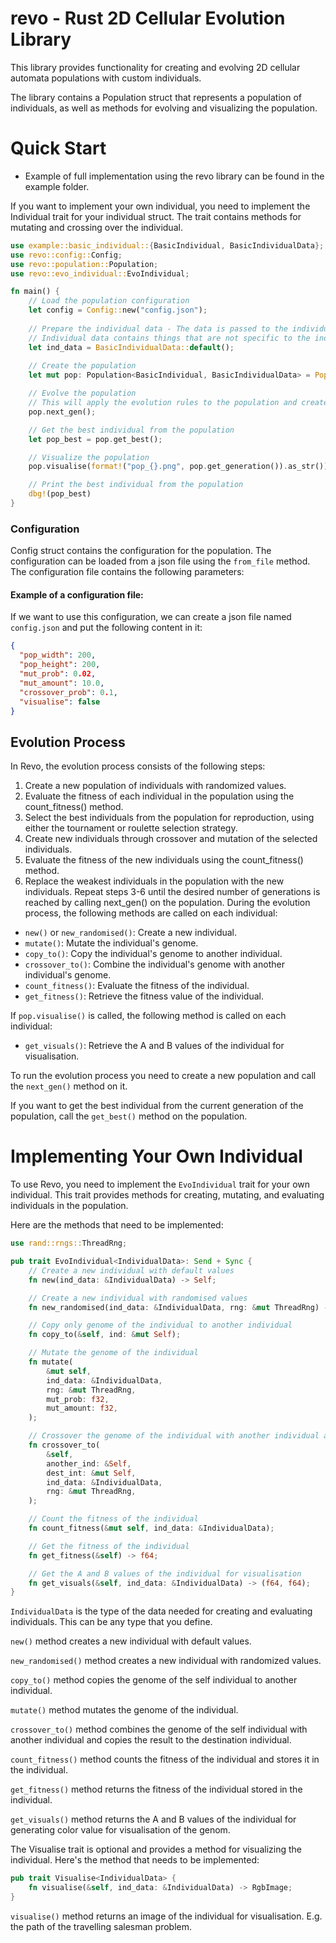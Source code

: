 # revo - Rust 2D Cellular Evolution Library

This library provides functionality for creating and evolving 2D cellular automata populations with custom individuals.

The library contains a Population struct that represents a population of individuals, as well as methods for evolving
and visualizing the population.

# Quick Start

- Example of full implementation using the revo library can be found in the example folder.

If you want to implement your own individual, you need to implement the Individual trait for your individual struct. The
trait contains methods for mutating and crossing over the individual.

```rust
use example::basic_individual::{BasicIndividual, BasicIndividualData};
use revo::config::Config;
use revo::population::Population;
use revo::evo_individual::EvoIndividual;

fn main() {
    // Load the population configuration
    let config = Config::new("config.json");
    
    // Prepare the individual data - The data is passed to the individual when it is created
    // Individual data contains things that are not specific to the individual, but are needed for the evolution
    let ind_data = BasicIndividualData::default();
    
    // Create the population
    let mut pop: Population<BasicIndividual, BasicIndividualData> = Population::new(&config, ind_data);

    // Evolve the population 
    // This will apply the evolution rules to the population and create a new generation
    pop.next_gen();

    // Get the best individual from the population
    let pop_best = pop.get_best();

    // Visualize the population
    pop.visualise(format!("pop_{}.png", pop.get_generation()).as_str());

    // Print the best individual from the population
    dbg!(pop_best)
}
```

### Configuration

Config struct contains the configuration for the population. The configuration can be loaded from a json file
using the `from_file` method. The configuration file contains the following parameters:

#### Example of a configuration file:

If we want to use this configuration, we can create a json file named `config.json` and put the following content in it:
```json
{
  "pop_width": 200,
  "pop_height": 200,
  "mut_prob": 0.02,
  "mut_amount": 10.0,
  "crossover_prob": 0.1,
  "visualise": false
}
```


## Evolution Process
In Revo, the evolution process consists of the following steps:

1. Create a new population of individuals with randomized values.
2. Evaluate the fitness of each individual in the population using the count_fitness() method.
3. Select the best individuals from the population for reproduction, using either the tournament or roulette selection strategy.
4. Create new individuals through crossover and mutation of the selected individuals.
5. Evaluate the fitness of the new individuals using the count_fitness() method.
6. Replace the weakest individuals in the population with the new individuals.
   Repeat steps 3-6 until the desired number of generations is reached by calling next_gen() on the population.
   During the evolution process, the following methods are called on each individual:

- `new()` or `new_randomised()`: Create a new individual.
- `mutate()`: Mutate the individual's genome.
- `copy_to()`: Copy the individual's genome to another individual.
- `crossover_to()`: Combine the individual's genome with another individual's genome.
- `count_fitness()`: Evaluate the fitness of the individual.
- `get_fitness()`: Retrieve the fitness value of the individual.

If `pop.visualise()` is called, the following method is called on each individual:
- `get_visuals()`: Retrieve the A and B values of the individual for visualisation.

To run the evolution process you need to create a new population and call the `next_gen()` method on it.

If you want to get the best individual from the current generation of the population, call the `get_best()` method on the population.




# Implementing Your Own Individual

To use Revo, you need to implement the `EvoIndividual` trait for your own individual. This trait provides methods for creating, mutating, and evaluating individuals in the population.

Here are the methods that need to be implemented:

```rust
use rand::rngs::ThreadRng;

pub trait EvoIndividual<IndividualData>: Send + Sync {
    // Create a new individual with default values
    fn new(ind_data: &IndividualData) -> Self;

    // Create a new individual with randomised values
    fn new_randomised(ind_data: &IndividualData, rng: &mut ThreadRng) -> Self;

    // Copy only genome of the individual to another individual
    fn copy_to(&self, ind: &mut Self);

    // Mutate the genome of the individual
    fn mutate(
        &mut self,
        ind_data: &IndividualData,
        rng: &mut ThreadRng,
        mut_prob: f32,
        mut_amount: f32,
    );

    // Crossover the genome of the individual with another individual and store the result in dest_int
    fn crossover_to(
        &self,
        another_ind: &Self,
        dest_int: &mut Self,
        ind_data: &IndividualData,
        rng: &mut ThreadRng,
    );

    // Count the fitness of the individual
    fn count_fitness(&mut self, ind_data: &IndividualData);

    // Get the fitness of the individual
    fn get_fitness(&self) -> f64;

    // Get the A and B values of the individual for visualisation
    fn get_visuals(&self, ind_data: &IndividualData) -> (f64, f64);
}
```

`IndividualData` is the type of the data needed for creating and evaluating individuals. This can be any type that you define.

`new()` method creates a new individual with default values.

`new_randomised()` method creates a new individual with randomized values.

`copy_to()` method copies the genome of the self individual to another individual.

`mutate()` method mutates the genome of the individual.

`crossover_to()` method combines the genome of the self individual with another individual and copies the result to the destination individual.

`count_fitness()` method counts the fitness of the individual and stores it in the individual.

`get_fitness()` method returns the fitness of the individual stored in the individual.

`get_visuals()` method returns the A and B values of the individual for generating color value for visualisation of the genom.

The Visualise trait is optional and provides a method for visualizing the individual. Here's the method that needs to be implemented:

```rust
pub trait Visualise<IndividualData> {
    fn visualise(&self, ind_data: &IndividualData) -> RgbImage;
}
```

`visualise()` method returns an image of the individual for visualisation. E.g. the path of the travelling salesman problem.

